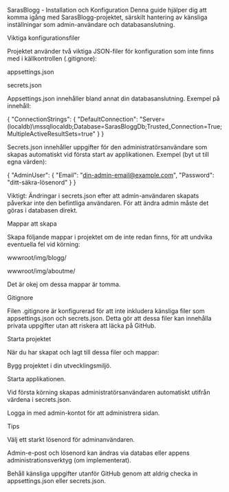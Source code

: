 SarasBlogg - Installation och Konfiguration
Denna guide hjälper dig att komma igång med SarasBlogg-projektet, särskilt hantering av känsliga inställningar som admin-användare och databasanslutning.

Viktiga konfigurationsfiler

Projektet använder två viktiga JSON-filer för konfiguration som inte finns med i källkontrollen (.gitignore):

appsettings.json

secrets.json

Appsettings.json innehåller bland annat din databasanslutning. Exempel på innehåll:

{
"ConnectionStrings": {
"DefaultConnection": "Server=(localdb)\mssqllocaldb;Database=SarasBloggDb;Trusted_Connection=True;MultipleActiveResultSets=true"
}
}

Secrets.json innehåller uppgifter för den administratörsanvändare som skapas automatiskt vid första start av applikationen. Exempel (byt ut till egna värden):

{
"AdminUser": {
"Email": "din-admin-email@example.com",
"Password": "ditt-säkra-lösenord"
}
}

Viktigt: Ändringar i secrets.json efter att admin-användaren skapats påverkar inte den befintliga användaren. För att ändra admin måste det göras i databasen direkt.

Mappar att skapa

Skapa följande mappar i projektet om de inte redan finns, för att undvika eventuella fel vid körning:

wwwroot/img/blogg/

wwwroot/img/aboutme/

Det är okej om dessa mappar är tomma.

Gitignore

Filen .gitignore är konfigurerad för att inte inkludera känsliga filer som appsettings.json och secrets.json. Detta gör att dessa filer kan innehålla privata uppgifter utan att riskera att läcka på GitHub.

Starta projektet

När du har skapat och lagt till dessa filer och mappar:

Bygg projektet i din utvecklingsmiljö.

Starta applikationen.

Vid första körning skapas administratörsanvändaren automatiskt utifrån värdena i secrets.json.

Logga in med admin-kontot för att administrera sidan.

Tips

Välj ett starkt lösenord för adminanvändaren.

Admin-e-post och lösenord kan ändras via databas eller appens administrationsverktyg (om implementerat).

Behåll känsliga uppgifter utanför GitHub genom att aldrig checka in appsettings.json eller secrets.json.

